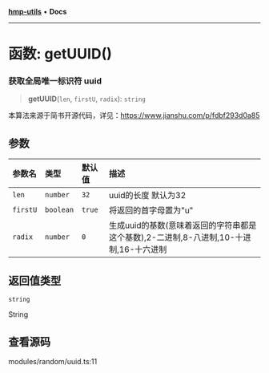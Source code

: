 [**hmp-utils**](../README.md) • **Docs**

***

# 函数: getUUID()

### 获取全局唯一标识符 uuid

> **getUUID**(`len`, `firstU`, `radix`): `string`

本算法来源于简书开源代码，详见：https://www.jianshu.com/p/fdbf293d0a85

## 参数

| 参数名 | 类型 | 默认值 | 描述 |
| :------ | :------ | :------ | :------ |
| `len` | `number` | `32` | uuid的长度 默认为32 |
| `firstU` | `boolean` | `true` | 将返回的首字母置为"u" |
| `radix` | `number` | `0` | 生成uuid的基数(意味着返回的字符串都是这个基数),2-二进制,8-八进制,10-十进制,16-十六进制 |

## 返回值类型

`string`

String

## 查看源码

modules/random/uuid.ts:11
